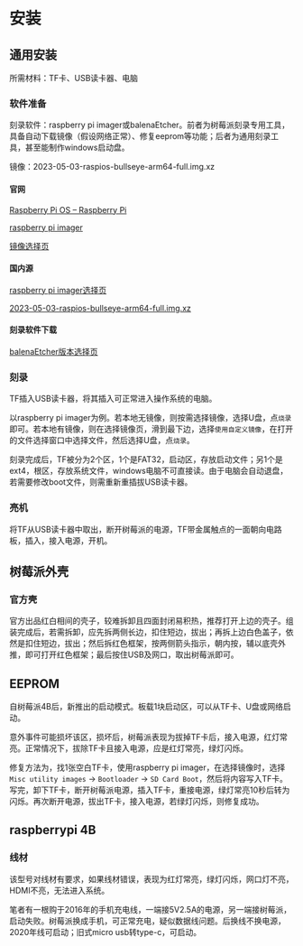 # 安装

## 通用安装

所需材料：TF卡、USB读卡器、电脑

### 软件准备

刻录软件：raspberry pi imager或balenaEtcher。前者为树莓派刻录专用工具，具备自动下载镜像（假设网络正常）、修复eeprom等功能；后者为通用刻录工具，甚至能制作windows启动盘。

镜像：2023-05-03-raspios-bullseye-arm64-full.img.xz

#### 官网

[Raspberry Pi OS – Raspberry Pi](https://www.raspberrypi.com/software/)

[raspberry pi imager](https://downloads.raspberrypi.org/imager/imager_latest.exe)

[镜像选择页](https://www.raspberrypi.com/software/operating-systems/)

#### 国内源

[raspberry pi imager选择页](https://mirrors.tuna.tsinghua.edu.cn/raspberry-pi-os-images/imager/)

[2023-05-03-raspios-bullseye-arm64-full.img.xz](https://mirrors.tuna.tsinghua.edu.cn/raspberry-pi-os-images/raspios_full_arm64/images/raspios_full_arm64-2023-05-03/2023-05-03-raspios-bullseye-arm64-full.img.xz)

#### 刻录软件下载

[balenaEtcher版本选择页](https://github.com/balena-io/etcher/releases/)

### 刻录

TF插入USB读卡器，将其插入可正常进入操作系统的电脑。

以raspberry pi imager为例。若本地无镜像，则按需选择镜像，选择U盘，点`烧录`即可。若本地有镜像，则在选择镜像页，滑到最下边，选择`使用自定义镜像`，在打开的文件选择窗口中选择文件，然后选择U盘，点`烧录`。

刻录完成后，TF被分为2个区，1个是FAT32，启动区，存放启动文件；另1个是ext4，根区，存放系统文件，windows电脑不可直接读。由于电脑会自动退盘，若需要修改boot文件，则需重新重插拔USB读卡器。

### 亮机

将TF从USB读卡器中取出，断开树莓派的电源，TF带金属触点的一面朝向电路板，插入，接入电源，开机。

## 树莓派外壳

### 官方壳

官方出品红白相间的壳子，较难拆卸且四面封闭易积热，推荐打开上边的壳子。组装完成后，若需拆卸，应先拆两侧长边，扣住短边，拔出；再拆上边白色盖子，依然是扣住短边，拔出；然后拆红色框架，按两侧箭头指示，朝内按，辅以底壳外推，即可打开红色框架；最后按住USB及网口，取出树莓派即可。

## EEPROM

自树莓派4B后，新推出的启动模式。板载1块启动区，可以从TF卡、U盘或网络启动。

意外事件可能损坏该区，损坏后，树莓派表现为拔掉TF卡后，接入电源，红灯常亮。正常情况下，拔除TF卡且接入电源，应是红灯常亮，绿灯闪烁。

修复方法为，找1张空白TF卡，使用raspberry pi imager，在选择镜像时，选择`Misc utility images` -> `Bootloader` -> `SD Card Boot`，然后将内容写入TF卡。写完，卸下TF卡，断开树莓派电源，插入TF卡，重接电源，绿灯常亮10秒后转为闪烁。再次断开电源，拔出TF卡，接入电源，若绿灯闪烁，则修复成功。

## raspberrypi 4B

### 线材

该型号对线材有要求，如果线材错误，表现为红灯常亮，绿灯闪烁，网口灯不亮，HDMI不亮，无法进入系统。

笔者有一根购于2016年的手机充电线，一端接5V2.5A的电源，另一端接树莓派，启动失败。树莓派换成手机，可正常充电，疑似数据线问题。后换线不换电源，2020年线可启动；旧式micro usb转type-c，可启动。

